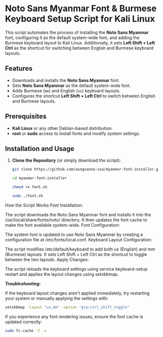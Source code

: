 # Noto Sans Myanmar Font & Burmese Keyboard Setup Script for Kali Linux

This script automates the process of installing the **Noto Sans Myanmar** font, configuring it as the default system-wide font, and adding the Burmese keyboard layout to Kali Linux. Additionally, it sets **Left Shift + Left Ctrl** as the shortcut for switching between English and Burmese keyboard layouts.

## Features

- Downloads and installs the **Noto Sans Myanmar** font.
- Sets **Noto Sans Myanmar** as the default system-wide font.
- Adds Burmese (`mm`) and English (`us`) keyboard layouts.
- Configures the shortcut **Left Shift + Left Ctrl** to switch between English and Burmese layouts.

## Prerequisites

- **Kali Linux** or any other Debian-based distribution.
- **root** or **sudo** access to install fonts and modify system settings.

## Installation and Usage

1. **Clone the Repository** (or simply download the script):

    ```bash
   git clone https://github.com/aungsanoo-usa/myanmar-font-installer.git
    ```
    ```bash
   cd myanmar-font-installer
    ```

      

    ```bash
    chmod +x font.sh
    ```
    ```bash
   sudo ./font.sh
   ```
How the Script Works
Font Installation:

The script downloads the Noto Sans Myanmar font and installs it into the /usr/local/share/fonts/noto/ directory.
It then updates the font cache to make the font available system-wide.
Font Configuration:

The system font is updated to use Noto Sans Myanmar by creating a configuration file at /etc/fonts/local.conf.
Keyboard Layout Configuration:

The script modifies /etc/default/keyboard to add both us (English) and mm (Burmese) layouts.
It sets Left Shift + Left Ctrl as the shortcut to toggle between the two layouts.
Apply Changes:

The script reloads the keyboard settings using service keyboard-setup restart and applies the layout changes using setxkbmap.

***Troubleshooting:***

If the keyboard layout changes aren't applied immediately, try restarting your system or manually applying the settings with:

```bash
setxkbmap -layout "us,mm" -option "grp:ctrl_shift_toggle"
```

If you experience any font rendering issues, ensure the font cache is updated correctly:

```bash
sudo fc-cache -f -v
```
      
